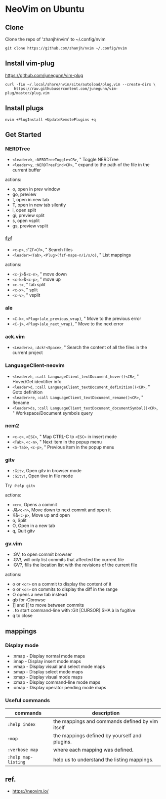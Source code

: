 # NeoVim on Ubuntu

## Clone

Clone the repo of 'zhanjh/nvim' to ~/.config/nvim

```
git clone https://github.com/zhanjh/nvim ~/.config/nvim
```

## Install vim-plug

<https://github.com/junegunn/vim-plug>

```
curl -fLo ~/.local/share/nvim/site/autoload/plug.vim --create-dirs \
    https://raw.githubusercontent.com/junegunn/vim-plug/master/plug.vim
```

## Install plugs

```shell
nvim +PlugInstall +UpdateRemotePlugins +q
```

## Get Started


### NERDTree

* `<leader>k`,   `:NERDTreeToggle<CR>`, " Toggle NERDTree
* `<leader>y`,   `:NERDTreeFind<CR>`,   " expand to the path of the file in the current buffer

actions:

* o,  open in prev window
* go, preview
* t,  open in new tab
* T,  open in new tab silently
* i,  open split
* gi, preview split
* s,  open vsplit
* gs, preview vsplit

### fzf

* `<c-p>`,         :`FZF<CR>`,                 " Search files
* `<leader><Tab>`, `<Plug>(fzf-maps-n/i/x/o)`, " List mappings

actions:

* `<c-j>`&`<c-n>`, " move down
* `<c-k>`&`<c-p>`, " move up
* `<c-t>`,         " tab split
* `<c-x>`,         " split
* `<c-v>`,         " vsplit

### ale

* `<C-k>`, `<Plug>(ale_previous_wrap)`, " Move to the previous error
* `<C-j>`, `<Plug>(ale_next_wrap)`,     " Move to the next error

### ack.vim

* `<Leader>a`, `:Ack!<Space>`, " Search the content of all the files in the current project


### LanguageClient-neovim

* `<leader>h`,  `:call LanguageClient_textDocument_hover()<CR>`,          " Hover/Get identifier info
* `<leader>d`,  `:call LanguageClient_textDocument_definition()<CR>`,     " Goto definition
* `<leader>re`, `:call LanguageClient_textDocument_rename()<CR>`,         " Rename
* `<leader>ds`, `:call LanguageClient_textDocument_documentSymbol()<CR>`, " Workspace/Document symbols query


### ncm2

* `<c-c>`,   `<ESC>`, " Map CTRL-C to `<ESC>` in insert mode
* `<Tab>`,   `<c-n>`, " Next item in the popup menu
* `<S-Tab>`, `<c-p>`, " Previous item in the popup menu

### gitv

* `:Gitv`, Open gitv in browser mode
* `:Gitv!`, Open tive in file mode

Try `:help gitv`

actions:

* `<cr>`, Opens a commit
* J&`<c-n>`, Move down to next commit and open it
* K&`<c-p>`, Move up and open
* o, Split
* O, Open in a new tab
* q, Quit gitv

### gv.vim

* :GV,  to open commit browser
* :GV!, will only list commits that affected the current file
* :GV?, fills the location list with the revisions of the current file

actions:

* o or `<cr>` on a commit to display the content of it
* o or `<cr>` on commits to display the diff in the range
* O opens a new tab instead
* gb for :Gbrowse
* ]] and [[ to move between commits
* . to start command-line with :Git [CURSOR] SHA à la fugitive
* q to close


## mappings

### Display mode

* :nmap - Display normal mode maps
* :imap - Display insert mode maps
* :vmap - Display visual and select mode maps
* :smap - Display select mode maps
* :xmap - Display visual mode maps
* :cmap - Display command-line mode maps
* :omap - Display operator pending mode maps


### Useful commands

| commands            | description                                     |
| ---                 | ---                                             |
| `:help index`       | the mappings and commands defined by vim itself |
| `:map`              | the mappings defined by yourself and plugins.   |
| `:verbose map`      | where each mapping was defined.                 |
| `:help map-listing` | help us to understand the listing mappings.     |

## ref.

* <https://neovim.io/>

